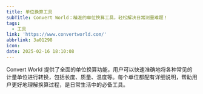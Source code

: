 ```yaml
---
title: 单位换算工具
subTitle: Convert World：精准的单位换算工具，轻松解决日常测量难题！
tags:
  - 工具
link: 'https://www.convertworld.com/'
abbrlink: 3a01298
icon:
date: 2025-02-16 18:10:08
---
```


Convert World 提供了全面的单位换算功能，用户可以快速准确地将各种常见的计量单位进行转换，包括长度、质量、温度等。每个单位都配有详细说明，帮助用户更好地理解换算过程，是日常生活中的必备工具。